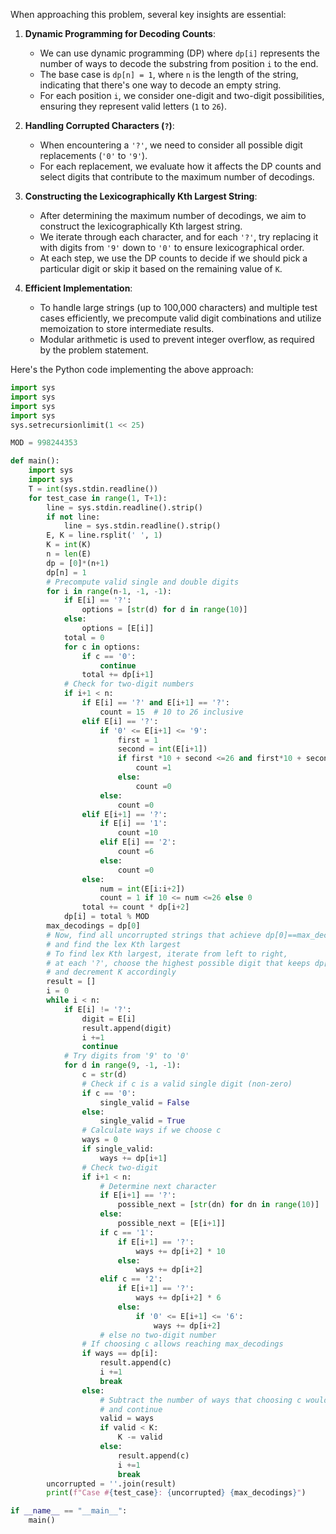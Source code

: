 When approaching this problem, several key insights are essential:

1. **Dynamic Programming for Decoding Counts**:
   - We can use dynamic programming (DP) where `dp[i]` represents the number of ways to decode the substring from position `i` to the end.
   - The base case is `dp[n] = 1`, where `n` is the length of the string, indicating that there's one way to decode an empty string.
   - For each position `i`, we consider one-digit and two-digit possibilities, ensuring they represent valid letters (`1` to `26`).

2. **Handling Corrupted Characters (`?`)**:
   - When encountering a `'?'`, we need to consider all possible digit replacements (`'0'` to `'9'`).
   - For each replacement, we evaluate how it affects the DP counts and select digits that contribute to the maximum number of decodings.

3. **Constructing the Lexicographically Kth Largest String**:
   - After determining the maximum number of decodings, we aim to construct the lexicographically Kth largest string.
   - We iterate through each character, and for each `'?'`, try replacing it with digits from `'9'` down to `'0'` to ensure lexicographical order.
   - At each step, we use the DP counts to decide if we should pick a particular digit or skip it based on the remaining value of `K`.

4. **Efficient Implementation**:
   - To handle large strings (up to 100,000 characters) and multiple test cases efficiently, we precompute valid digit combinations and utilize memoization to store intermediate results.
   - Modular arithmetic is used to prevent integer overflow, as required by the problem statement.

Here's the Python code implementing the above approach:

```python
import sys
import sys
import sys
import sys
sys.setrecursionlimit(1 << 25)

MOD = 998244353

def main():
    import sys
    import sys
    T = int(sys.stdin.readline())
    for test_case in range(1, T+1):
        line = sys.stdin.readline().strip()
        if not line:
            line = sys.stdin.readline().strip()
        E, K = line.rsplit(' ', 1)
        K = int(K)
        n = len(E)
        dp = [0]*(n+1)
        dp[n] = 1
        # Precompute valid single and double digits
        for i in range(n-1, -1, -1):
            if E[i] == '?':
                options = [str(d) for d in range(10)]
            else:
                options = [E[i]]
            total = 0
            for c in options:
                if c == '0':
                    continue
                total += dp[i+1]
            # Check for two-digit numbers
            if i+1 < n:
                if E[i] == '?' and E[i+1] == '?':
                    count = 15  # 10 to 26 inclusive
                elif E[i] == '?':
                    if '0' <= E[i+1] <= '9':
                        first = 1
                        second = int(E[i+1])
                        if first *10 + second <=26 and first*10 + second >=10:
                            count =1
                        else:
                            count =0
                    else:
                        count =0
                elif E[i+1] == '?':
                    if E[i] == '1':
                        count =10
                    elif E[i] == '2':
                        count =6
                    else:
                        count =0
                else:
                    num = int(E[i:i+2])
                    count = 1 if 10 <= num <=26 else 0
                total += count * dp[i+2]
            dp[i] = total % MOD
        max_decodings = dp[0]
        # Now, find all uncorrupted strings that achieve dp[0]==max_decodings
        # and find the lex Kth largest
        # To find lex Kth largest, iterate from left to right,
        # at each '?', choose the highest possible digit that keeps dp[i] same,
        # and decrement K accordingly
        result = []
        i = 0
        while i < n:
            if E[i] != '?':
                digit = E[i]
                result.append(digit)
                i +=1
                continue
            # Try digits from '9' to '0'
            for d in range(9, -1, -1):
                c = str(d)
                # Check if c is a valid single digit (non-zero)
                if c == '0':
                    single_valid = False
                else:
                    single_valid = True
                # Calculate ways if we choose c
                ways = 0
                if single_valid:
                    ways += dp[i+1]
                # Check two-digit
                if i+1 < n:
                    # Determine next character
                    if E[i+1] == '?':
                        possible_next = [str(dn) for dn in range(10)]
                    else:
                        possible_next = [E[i+1]]
                    if c == '1':
                        if E[i+1] == '?':
                            ways += dp[i+2] * 10
                        else:
                            ways += dp[i+2]
                    elif c == '2':
                        if E[i+1] == '?':
                            ways += dp[i+2] * 6
                        else:
                            if '0' <= E[i+1] <= '6':
                                ways += dp[i+2]
                    # else no two-digit number
                # If choosing c allows reaching max_decodings
                if ways == dp[i]:
                    result.append(c)
                    i +=1
                    break
                else:
                    # Subtract the number of ways that choosing c would allow
                    # and continue
                    valid = ways
                    if valid < K:
                        K -= valid
                    else:
                        result.append(c)
                        i +=1
                        break
        uncorrupted = ''.join(result)
        print(f"Case #{test_case}: {uncorrupted} {max_decodings}")

if __name__ == "__main__":
    main()
```
